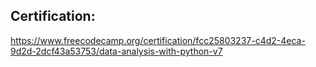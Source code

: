 ## Certification:
https://www.freecodecamp.org/certification/fcc25803237-c4d2-4eca-9d2d-2dcf43a53753/data-analysis-with-python-v7
